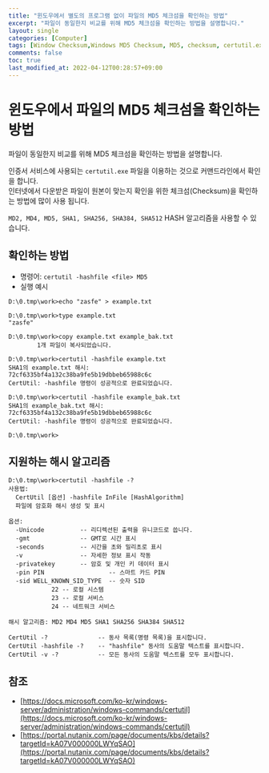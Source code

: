 ```yaml
---
title: "윈도우에서 별도의 프로그램 없이 파일의 MD5 체크섬을 확인하는 방법"
excerpt: "파일이 동일한지 비교를 위해 MD5 체크섬을 확인하는 방법을 설명합니다."
layout: single
categories: [Computer]
tags: [Window Checksum,Windows MD5 Checksum, MD5, checksum, certutil.exe, hash]
comments: false
toc: true
last_modified_at: 2022-04-12T00:28:57+09:00
---
```


# 윈도우에서 파일의 MD5 체크섬을 확인하는 방법

파일이 동일한지 비교를 위해 MD5 체크섬을 확인하는 방법을 설명합니다.  

인증서 서비스에 사용되는 `certutil.exe` 파일을 이용하는 것으로 커맨드라인에서 확인을 합니다.  
인터넷에서 다운받은 파일이 원본이 맞는지 확인을 위한 체크섬(Checksum)을 확인하는 방법에 많이 사용 됩니다. 

`MD2, MD4, MD5, SHA1, SHA256, SHA384, SHA512` HASH 알고리즘을 사용할 수 있습니다. 

## 확인하는 방법

* 명령어: `certutil -hashfile <file> MD5`
* 실행 예시

```batch
D:\0.tmp\work>echo "zasfe" > example.txt

D:\0.tmp\work>type example.txt
"zasfe"

D:\0.tmp\work>copy example.txt example_bak.txt
        1개 파일이 복사되었습니다.

D:\0.tmp\work>certutil -hashfile example.txt
SHA1의 example.txt 해시:
72cf6335bf4a132c38ba9fe5b19dbbeb65988c6c
CertUtil: -hashfile 명령이 성공적으로 완료되었습니다.

D:\0.tmp\work>certutil -hashfile example_bak.txt
SHA1의 example_bak.txt 해시:
72cf6335bf4a132c38ba9fe5b19dbbeb65988c6c
CertUtil: -hashfile 명령이 성공적으로 완료되었습니다.

D:\0.tmp\work>
```

## 지원하는 해시 알고리즘

```
D:\0.tmp\work>certutil -hashfile -?
사용법:
  CertUtil [옵션] -hashfile InFile [HashAlgorithm]
  파일에 암호화 해시 생성 및 표시

옵션:
  -Unicode          -- 리디렉션된 출력을 유니코드로 씁니다.
  -gmt              -- GMT로 시간 표시
  -seconds          -- 시간을 초와 밀리초로 표시
  -v                -- 자세한 정보 표시 작동
  -privatekey       -- 암호 및 개인 키 데이터 표시
  -pin PIN                  -- 스마트 카드 PIN
  -sid WELL_KNOWN_SID_TYPE  -- 숫자 SID
            22 -- 로컬 시스템
            23 -- 로컬 서비스
            24 -- 네트워크 서비스

해시 알고리즘: MD2 MD4 MD5 SHA1 SHA256 SHA384 SHA512

CertUtil -?              -- 동사 목록(명령 목록)을 표시합니다.
CertUtil -hashfile -?    -- "hashfile" 동사의 도움말 텍스트를 표시합니다.
CertUtil -v -?           -- 모든 동사의 도움말 텍스트를 모두 표시합니다.
```


## 참조
  * [https://docs.microsoft.com/ko-kr/windows-server/administration/windows-commands/certutil](https://docs.microsoft.com/ko-kr/windows-server/administration/windows-commands/certutil)
  * [https://portal.nutanix.com/page/documents/kbs/details?targetId=kA07V000000LWYqSAO](https://portal.nutanix.com/page/documents/kbs/details?targetId=kA07V000000LWYqSAO)
